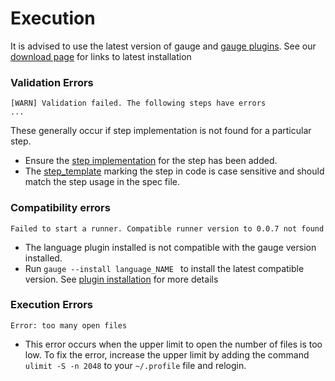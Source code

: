 # Execution

It is advised to use the latest version of gauge and [gauge plugins](../plugins/README.md). See our [download page](http://getgauge.io/get-started/index.html) for links to latest installation

### Validation Errors
````
[WARN] Validation failed. The following steps have errors
...

````
These generally occur if step implementation is not found for a particular step.
* Ensure the [step implementation](../language_features/step_implementations.md) for the step has been added.
* The [step_template](../ide_support/features.md#step-name-template) marking the step in code is case sensitive and should match the step usage in the spec file.


### Compatibility errors
````
Failed to start a runner. Compatible runner version to 0.0.7 not found
````
* The language plugin installed is not compatible with the gauge version installed.
* Run ```gauge --install language_NAME ``` to install the latest compatible version. See [plugin installation](../Installations/install_language_runners.md) for more details


### Execution Errors
```
Error: too many open files
```
* This error occurs when the upper limit to open the number of files is too low. To fix the error, increase the upper limit by adding the command `ulimit -S -n 2048` to your `~/.profile` file and relogin.
